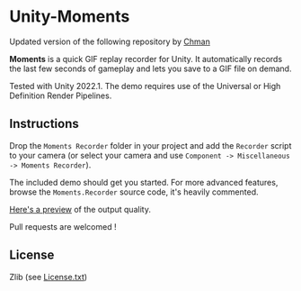 # Unity-Moments

Updated version of the following repository by [Chman](https://github.com/Chman/Moments)

**Moments** is a quick GIF replay recorder for Unity. It automatically records the last few seconds of gameplay and lets you save to a GIF file on demand.

Tested with Unity 2022.1. The demo requires use of the Universal or High Definition Render Pipelines.

## Instructions

Drop the `Moments Recorder` folder in your project and add the `Recorder` script to your camera (or select your camera and use `Component -> Miscellaneous -> Moments Recorder`).

The included demo should get you started. For more advanced features, browse the `Moments.Recorder` source code, it's heavily commented.

[Here's a preview](http://i.imgur.com/K4R8UZ0.gifv) of the output quality.

Pull requests are welcomed !

## License

Zlib (see [License.txt](LICENSE.txt))
